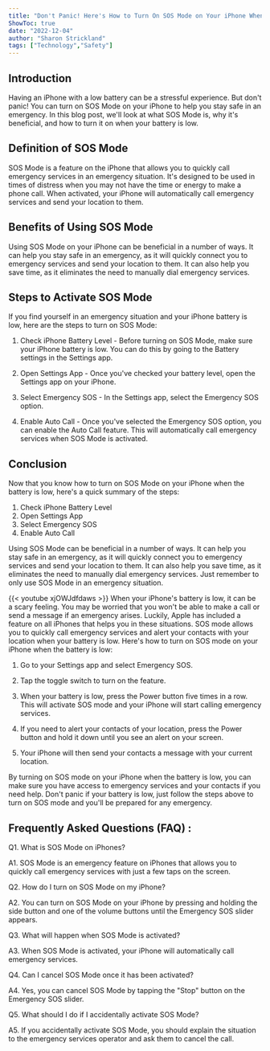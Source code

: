 ```yaml
---
title: "Don't Panic! Here's How to Turn On SOS Mode on Your iPhone When the Battery is Low"
ShowToc: true 
date: "2022-12-04"
author: "Sharon Strickland" 
tags: ["Technology","Safety"]
---
```

## Introduction

Having an iPhone with a low battery can be a stressful experience. But don't panic! You can turn on SOS Mode on your iPhone to help you stay safe in an emergency. In this blog post, we'll look at what SOS Mode is, why it's beneficial, and how to turn it on when your battery is low.

## Definition of SOS Mode

SOS Mode is a feature on the iPhone that allows you to quickly call emergency services in an emergency situation. It's designed to be used in times of distress when you may not have the time or energy to make a phone call. When activated, your iPhone will automatically call emergency services and send your location to them.

## Benefits of Using SOS Mode

Using SOS Mode on your iPhone can be beneficial in a number of ways. It can help you stay safe in an emergency, as it will quickly connect you to emergency services and send your location to them. It can also help you save time, as it eliminates the need to manually dial emergency services.

## Steps to Activate SOS Mode

If you find yourself in an emergency situation and your iPhone battery is low, here are the steps to turn on SOS Mode:

1. Check iPhone Battery Level - Before turning on SOS Mode, make sure your iPhone battery is low. You can do this by going to the Battery settings in the Settings app.

2. Open Settings App - Once you've checked your battery level, open the Settings app on your iPhone.

3. Select Emergency SOS - In the Settings app, select the Emergency SOS option.

4. Enable Auto Call - Once you've selected the Emergency SOS option, you can enable the Auto Call feature. This will automatically call emergency services when SOS Mode is activated.

## Conclusion

Now that you know how to turn on SOS Mode on your iPhone when the battery is low, here's a quick summary of the steps:

1. Check iPhone Battery Level
2. Open Settings App
3. Select Emergency SOS
4. Enable Auto Call

Using SOS Mode can be beneficial in a number of ways. It can help you stay safe in an emergency, as it will quickly connect you to emergency services and send your location to them. It can also help you save time, as it eliminates the need to manually dial emergency services. Just remember to only use SOS Mode in an emergency situation.

{{< youtube xjOWJdfdaws >}} 
When your iPhone's battery is low, it can be a scary feeling. You may be worried that you won't be able to make a call or send a message if an emergency arises. Luckily, Apple has included a feature on all iPhones that helps you in these situations. SOS mode allows you to quickly call emergency services and alert your contacts with your location when your battery is low. Here's how to turn on SOS mode on your iPhone when the battery is low: 

1. Go to your Settings app and select Emergency SOS. 

2. Tap the toggle switch to turn on the feature. 

3. When your battery is low, press the Power button five times in a row. This will activate SOS mode and your iPhone will start calling emergency services. 

4. If you need to alert your contacts of your location, press the Power button and hold it down until you see an alert on your screen. 

5. Your iPhone will then send your contacts a message with your current location. 

By turning on SOS mode on your iPhone when the battery is low, you can make sure you have access to emergency services and your contacts if you need help. Don't panic if your battery is low, just follow the steps above to turn on SOS mode and you'll be prepared for any emergency.

## Frequently Asked Questions (FAQ) :
Q1. What is SOS Mode on iPhones?

A1. SOS Mode is an emergency feature on iPhones that allows you to quickly call emergency services with just a few taps on the screen.

Q2. How do I turn on SOS Mode on my iPhone?

A2. You can turn on SOS Mode on your iPhone by pressing and holding the side button and one of the volume buttons until the Emergency SOS slider appears.

Q3. What will happen when SOS Mode is activated?

A3. When SOS Mode is activated, your iPhone will automatically call emergency services.

Q4. Can I cancel SOS Mode once it has been activated?

A4. Yes, you can cancel SOS Mode by tapping the "Stop" button on the Emergency SOS slider.

Q5. What should I do if I accidentally activate SOS Mode?

A5. If you accidentally activate SOS Mode, you should explain the situation to the emergency services operator and ask them to cancel the call.


